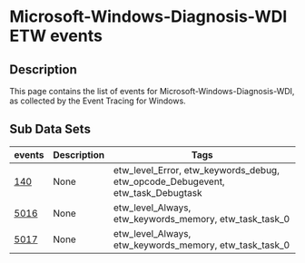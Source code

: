 # Microsoft-Windows-Diagnosis-WDI ETW events

## Description
This page contains the list of events for Microsoft-Windows-Diagnosis-WDI, as collected by the Event Tracing for Windows.

## Sub Data Sets
|events|Description|Tags|
|---|---|---|
|[140](events/event-140.md)|None|etw_level_Error, etw_keywords_debug, etw_opcode_Debugevent, etw_task_Debugtask|
|[5016](events/event-5016.md)|None|etw_level_Always, etw_keywords_memory, etw_task_task_0|
|[5017](events/event-5017.md)|None|etw_level_Always, etw_keywords_memory, etw_task_task_0|
